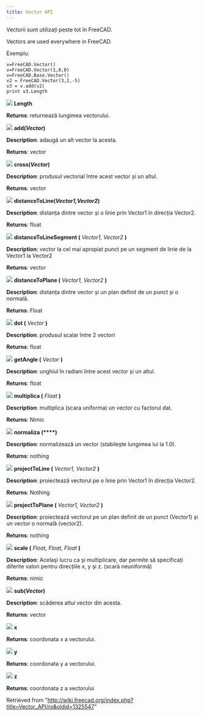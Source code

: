 ```yaml
---
title: Vector API
---
```

Vectorii sunt utilizați peste tot în FreeCAD.

Vectors are used everywhere in FreeCAD.

Exempluː

```
v=FreeCAD.Vector()
v=FreeCAD.Vector(1,0,0)
v=FreeCAD.Base.Vector()
v2 = FreeCAD.Vector(3,2,-5)
v3 = v.add(v2)
print v3.Length

```

![](/images/Property.png) **Length**

**Returns**: returnează lungimea vectorului.

![](/images/Method.png) **add(***Vector***)**

**Description**: adaugă un alt vector la acesta.

**Returns**: vector

![](/images/Method.png) **cross(***Vector***)**

**Description**: produsul vectorial între acest vector și un altul.

**Returns**: vector

![](/images/Method.png) **distanceToLine(***Vector1,Vector2***)**

**Description**: distanța dintre vector și o linie prin Vector1 în direcția Vector2.

**Returns**: float

![](/images/Method.png)  **distanceToLineSegment (** *Vector1, Vector2* **)**

**Description**: vector la cel mai apropiat punct pe un segment de linie de la Vector1 la Vector2

**Returns**: vector

![](/images/Method.png)  **distanceToPlane (** *Vector1, Vector2* **)**

**Description**: distanța dintre vector și un plan definit de un punct și o normală.

**Returns**: Float

![](/images/Method.png)  **dot (** *Vector* **)**

**Description**: produsul scalar între 2 vectori

**Returns**: float

![](/images/Method.png)  **getAngle (** *Vector* **)**

**Description**: unghiul în radiani între acest vector și un altul.

**Returns**: float

![](/images/Method.png)  **multiplica (** *Float* **)**

**Description**: multiplica (scara uniforma) un vector cu factorul dat.

**Returns**: Nimic

![](/images/Method.png)  **normaliza (****)**

**Description**: normalizează un vector (stabilește lungimea lui la 1.0).

**Returns**: nothing

![](/images/Method.png)  **projectToLine (** *Vector1, Vector2* **)**

**Description**: proiectează vectorul pe o linie prin Vector1 în direcția Vector2.

**Returns**: Nothing

![](/images/Method.png)  **projectToPlane (** *Vector1, Vector2* **)**

**Description**: proiectează vectorul pe un plan definit de un punct (Vector1) și un vector o normală (vector2).

**Returns**: nothing

![](/images/Method.png)  **scale (** *Float, Float, Float* **)**

**Description**: Același lucru ca și multiplicare, dar permite să specificați diferite valori pentru direcțiile x, y și z. (scară neuniformă)

**Returns**: nimic

![](/images/Method.png) **sub(***Vector***)**

**Description**: scăderea altui vector din acesta.

**Returns**: vector

![](/images/Property.png) **x**

**Returns**: coordonata x a vectorului.

![](/images/Property.png) **y**

**Returns**: coordonata y a vectorului.

![](/images/Property.png) **z**

**Returns**: coordonata z a vectorului

Retrieved from "<http://wiki.freecad.org/index.php?title=Vector_API/ro&oldid=1325547>"